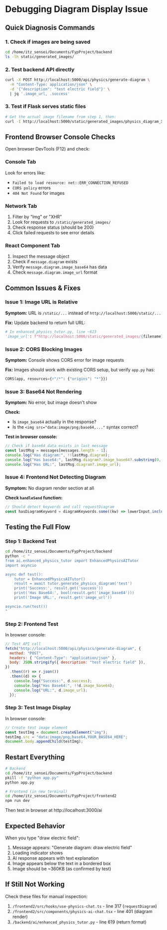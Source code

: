# Debugging Diagram Display Issue

## Quick Diagnosis Commands

### 1. Check if images are being saved

```bash
cd /home/itz_sensei/Documents/FypProject/backend
ls -lh static/generated_images/
```

### 2. Test backend API directly

```bash
curl -X POST http://localhost:5000/api/physics/generate-diagram \
  -H "Content-Type: application/json" \
  -d '{"description": "test electric field"}' \
  | jq '.image_url, .success'
```

### 3. Test if Flask serves static files

```bash
# Get the actual image filename from step 1, then:
curl -I http://localhost:5000/static/generated_images/physics_diagram_XXXXXX.png
```

## Frontend Browser Console Checks

Open browser DevTools (F12) and check:

### Console Tab

Look for errors like:

- `Failed to load resource: net::ERR_CONNECTION_REFUSED`
- `CORS policy` errors
- `404 Not Found` for images

### Network Tab

1. Filter by "Img" or "XHR"
2. Look for requests to `/static/generated_images/`
3. Check response status (should be 200)
4. Click failed requests to see error details

### React Component Tab

1. Inspect the message object
2. Check if `message.diagram` exists
3. Verify `message.diagram.image_base64` has data
4. Check `message.diagram.image_url` format

## Common Issues & Fixes

### Issue 1: Image URL is Relative

**Symptom:** URL is `/static/...` instead of `http://localhost:5000/static/...`

**Fix:** Update backend to return full URL:

```python
# In enhanced_physics_tutor.py, line ~623
'image_url': f"http://localhost:5000/static/generated_images/{filename}",
```

### Issue 2: CORS Blocking Images

**Symptom:** Console shows CORS error for image requests

**Fix:** Images should work with existing CORS setup, but verify `app.py` has:

```python
CORS(app, resources={r"/*": {"origins": "*"}})
```

### Issue 3: Base64 Not Rendering

**Symptom:** No error, but image doesn't show

**Check:**

- Is `image_base64` actually in the response?
- Is the `<img src="data:image/png;base64,..."` syntax correct?

**Test in browser console:**

```javascript
// Check if base64 data exists in last message
const lastMsg = messages[messages.length - 1];
console.log("Has diagram:", !!lastMsg.diagram);
console.log("Has base64:", lastMsg.diagram?.image_base64?.substring(0, 50));
console.log("Has URL:", lastMsg.diagram?.image_url);
```

### Issue 4: Frontend Not Detecting Diagram

**Symptom:** No diagram render section at all

**Check `handleSend` function:**

```typescript
// Should detect keywords and call requestDiagram
const hasDiagramKeyword = diagramKeywords.some((kw) => lowerInput.includes(kw));
```

## Testing the Full Flow

### Step 1: Backend Test

```bash
cd /home/itz_sensei/Documents/FypProject/backend
python -c "
from ai.enhanced_physics_tutor import EnhancedPhysicsAITutor
import asyncio

async def test():
    tutor = EnhancedPhysicsAITutor()
    result = await tutor.generate_physics_diagram('test')
    print('Success:', result.get('success'))
    print('Has Base64:', bool(result.get('image_base64')))
    print('Image URL:', result.get('image_url'))

asyncio.run(test())
"
```

### Step 2: Frontend Test

In browser console:

```javascript
// Test API call
fetch("http://localhost:5000/api/physics/generate-diagram", {
  method: "POST",
  headers: { "Content-Type": "application/json" },
  body: JSON.stringify({ description: "test electric field" }),
})
  .then((r) => r.json())
  .then((d) => {
    console.log("Success:", d.success);
    console.log("Has Base64:", !!d.image_base64);
    console.log("URL:", d.image_url);
  });
```

### Step 3: Test Image Display

In browser console:

```javascript
// Create test image element
const testImg = document.createElement("img");
testImg.src = "data:image/png;base64,YOUR_BASE64_HERE";
document.body.appendChild(testImg);
```

## Restart Everything

```bash
# Backend
cd /home/itz_sensei/Documents/FypProject/backend
pkill -f "python app.py"
python app.py

# Frontend (in new terminal)
cd /home/itz_sensei/Documents/FypProject/frontend2
npm run dev
```

Then test in browser at http://localhost:3000/ai

## Expected Behavior

When you type "draw electric field":

1. Message appears: "Generate diagram: draw electric field"
2. Loading indicator shows
3. AI response appears with text explanation
4. Image appears below the text in a bordered box
5. Image should be ~360KB (as confirmed by test)

## If Still Not Working

Check these files for manual inspection:

1. `/frontend2/src/hooks/use-physics-chat.ts` - line 317 (`requestDiagram`)
2. `/frontend2/src/components/physics-ai-chat.tsx` - line 401 (diagram render)
3. `/backend/ai/enhanced_physics_tutor.py` - line 619 (return format)
